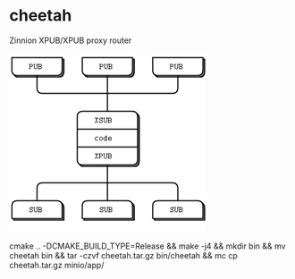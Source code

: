 # cheetah
Zinnion XPUB/XPUB proxy router

![XPUB / XSUB Proxy](xpubxsub.png)

cmake .. -DCMAKE_BUILD_TYPE=Release && make -j4 && mkdir bin && mv cheetah bin && tar -czvf cheetah.tar.gz bin/cheetah && mc cp cheetah.tar.gz minio/app/

